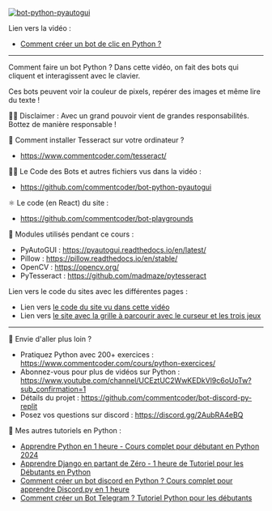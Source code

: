 [![bot-python-pyautogui](https://img.youtube.com/vi/yEYN4P0lRzY/maxresdefault.jpg)](https://www.youtube.com/watch?v=yEYN4P0lRzY&list=PLeXyx0kOyiXtq9L7Bgix4Gqp_WXZoSy8z&index=56&pp=gAQBiAQB)

Lien vers la vidéo : 
- [Comment créer un bot de clic en Python ?](https://www.youtube.com/watch?v=yEYN4P0lRzY&list=PLeXyx0kOyiXtq9L7Bgix4Gqp_WXZoSy8z&index=56&pp=gAQBiAQB)

---

Comment faire un bot Python ? Dans cette vidéo, on fait des bots qui cliquent et interagissent avec le clavier.

Ces bots peuvent voir la couleur de pixels, repérer des images et même lire du texte !

👨‍⚖️ Disclaimer : Avec un grand pouvoir vient de grandes responsabilités. Bottez de manière responsable ! 

🤯 Comment installer Tesseract sur votre ordinateur ? 
- https://www.commentcoder.com/tesseract/

👨‍💻 Le Code des Bots et autres fichiers vus dans la vidéo : 
- https://github.com/commentcoder/bot-python-pyautogui

⚛ Le code (en React) du site :
- https://github.com/commentcoder/bot-playgrounds

🧠 Modules utilisés pendant ce cours :
- PyAutoGUI : https://pyautogui.readthedocs.io/en/latest/
- Pillow : https://pillow.readthedocs.io/en/stable/
- OpenCV : https://opencv.org/
- PyTesseract : https://github.com/madmaze/pytesseract

Lien vers le code du sites avec les différentes pages :
- Lien vers [le code du site vu dans cette vidéo](https://github.com/commentcoder/bot-playgrounds)
- Lien vers [le site avec la grille à parcourir avec le curseur et les trois jeux](https://commentcoder.github.io/bot-playgrounds/)

---

🚀 Envie d'aller plus loin ?
- Pratiquez Python avec 200+ exercices : https://www.commentcoder.com/cours/python-exercices/
- Abonnez-vous pour plus de vidéos sur Python : https://www.youtube.com/channel/UCEztUC2WwKEDkVl9c6oUoTw?sub_confirmation=1
- Détails du projet : https://github.com/commentcoder/bot-discord-py-replit
- Posez vos questions sur discord : https://discord.gg/2AubRA4eBQ

🐍 Mes autres tutoriels en Python :
- [Apprendre Python en 1 heure - Cours complet pour débutant en Python 2024](https://www.youtube.com/watch?v=5EnpNI2iCZA)
- [Apprendre Django en partant de Zéro - 1 heure de Tutoriel pour les Débutants en Python](https://www.youtube.com/watch?v=xJNvJaLl8bU)
- [Comment créer un bot discord en Python ? Cours complet pour apprendre Discord.py en 1 heure](https://www.youtube.com/watch?v=LHF1dgwW6aw)
- [Comment créer un Bot Telegram ? Tutoriel Python pour les débutants](https://www.youtube.com/watch?v=vF7MaDR6zX4)

